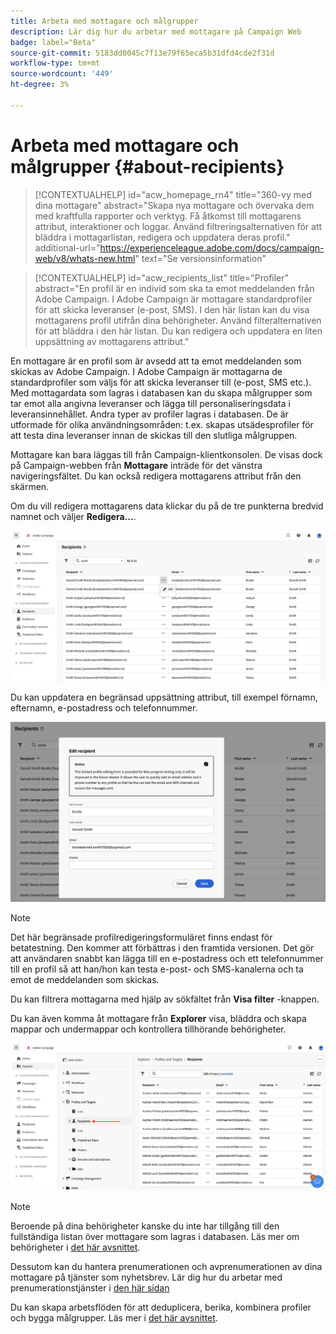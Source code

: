 ```yaml
---
title: Arbeta med mottagare och målgrupper
description: Lär dig hur du arbetar med mottagare på Campaign Web
badge: label="Beta"
source-git-commit: 5183dd0045c7f13e79f65eca5b31dfd4cde2f31d
workflow-type: tm+mt
source-wordcount: '449'
ht-degree: 3%

---
```


# Arbeta med mottagare och målgrupper {#about-recipients}

>[!CONTEXTUALHELP]
>id="acw_homepage_rn4"
>title="360-vy med dina mottagare"
>abstract="Skapa nya mottagare och övervaka dem med kraftfulla rapporter och verktyg. Få åtkomst till mottagarens attribut, interaktioner och loggar. Använd filtreringsalternativen för att bläddra i mottagarlistan, redigera och uppdatera deras profil."
>additional-url="https://experienceleague.adobe.com/docs/campaign-web/v8/whats-new.html" text="Se versionsinformation"


>[!CONTEXTUALHELP]
>id="acw_recipients_list"
>title="Profiler"
>abstract="En profil är en individ som ska ta emot meddelanden från Adobe Campaign. I Adobe Campaign är mottagare standardprofiler för att skicka leveranser (e-post, SMS). I den här listan kan du visa mottagarens profil utifrån dina behörigheter. Använd filteralternativen för att bläddra i den här listan. Du kan redigera och uppdatera en liten uppsättning av mottagarens attribut."

En mottagare är en profil som är avsedd att ta emot meddelanden som skickas av Adobe Campaign. I Adobe Campaign är mottagarna de standardprofiler som väljs för att skicka leveranser till (e-post, SMS etc.). Med mottagardata som lagras i databasen kan du skapa målgrupper som tar emot alla angivna leveranser och lägga till personaliseringsdata i leveransinnehållet. Andra typer av profiler lagras i databasen. De är utformade för olika användningsområden: t.ex. skapas utsädesprofiler för att testa dina leveranser innan de skickas till den slutliga målgruppen.

Mottagare kan bara läggas till från Campaign-klientkonsolen. De visas dock på Campaign-webben från **Mottagare** inträde för det vänstra navigeringsfältet. Du kan också redigera mottagarens attribut från den skärmen.

Om du vill redigera mottagarens data klickar du på de tre punkterna bredvid namnet och väljer **Redigera...**.

![Redigera en mottagarprofil](assets/recipient-edit.png)

Du kan uppdatera en begränsad uppsättning attribut, till exempel förnamn, efternamn, e-postadress och telefonnummer.

![Uppdatera en mottagarprofil](assets/recipient-update.png)

>[!NOTE]
>
>Det här begränsade profilredigeringsformuläret finns endast för betatestning. Den kommer att förbättras i den framtida versionen. Det gör att användaren snabbt kan lägga till en e-postadress och ett telefonnummer till en profil så att han/hon kan testa e-post- och SMS-kanalerna och ta emot de meddelanden som skickas.

Du kan filtrera mottagarna med hjälp av sökfältet från **Visa filter** -knappen.

Du kan även komma åt mottagare från **Explorer** visa, bläddra och skapa mappar och undermappar och kontrollera tillhörande behörigheter.

![Mottagarlista från Utforskaren-vyn](assets/recipients-from-explorer.png)

>[!NOTE]
>
>Beroende på dina behörigheter kanske du inte har tillgång till den fullständiga listan över mottagare som lagras i databasen. Läs mer om behörigheter i [det här avsnittet](../get-started/permissions.md).

Dessutom kan du hantera prenumerationen och avprenumerationen av dina mottagare på tjänster som nyhetsbrev. Lär dig hur du arbetar med prenumerationstjänster i [den här sidan](manage-services.md)

Du kan skapa arbetsflöden för att deduplicera, berika, kombinera profiler och bygga målgrupper. Läs mer i [det här avsnittet](../workflows/gs-workflows.md).

